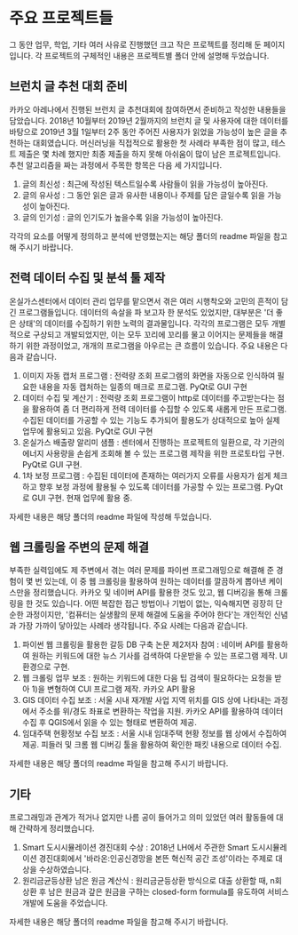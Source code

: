 # 주요 프로젝트들
그 동안 업무, 학업, 기타 여러 사유로 진행했던 크고 작은 프로젝트를 정리해 둔 페이지입니다.
각 프로젝트의 구체적인 내용은 프로젝트별 폴더 안에 설명해 두었습니다.

## 브런치 글 추천 대회 준비
카카오 아레나에서 진행된 브런치 글 추천대회에 참여하면서 준비하고 작성한 내용들을 담았습니다.
2018년 10월부터 2019년 2월까지의 브런치 글 및 사용자에 대한 데이터를 바탕으로 2019년 3월 1일부터 2주 동안 주어진 사용자가 읽었을 가능성이 높은 글을 추천하는 대회였습니다.
머신러닝을 직접적으로 활용한 첫 사례라 부족한 점이 많고, 테스트 제출은 몇 차례 했지만 최종 제출을 하지 못해 아쉬움이 많이 남은 프로젝트입니다.
추천 알고리즘을 짜는 과정에서 주목한 항목은 다음 세 가지입니다.
1) 글의 최신성 : 최근에 작성된 텍스트일수록 사람들이 읽을 가능성이 높아진다.
2) 글의 유사성 : 그 동안 읽은 글과 유사한 내용이나 주제를 담은 글일수록 읽을 가능성이 높아진다.
3) 글의 인기성 : 글의 인기도가 높을수록 읽을 가능성이 높아진다.

각각의 요소를 어떻게 정의하고 분석에 반영했는지는 해당 폴더의 readme 파일을 참고해 주시기 바랍니다.

## 전력 데이터 수집 및 분석 툴 제작
온실가스센터에서 데이터 관리 업무를 맡으면서 겪은 여러 시행착오와 고민의 흔적이 담긴 프로그램들입니다.
데이터의 속살을 파 보고자 한 분석도 있었지만, 대부분은 '더 좋은 상태'의 데이터를 수집하기 위한 노력의 결과물입니다.
각각의 프로그램은 모두 개별적으로 구상되고 개발되었지만, 이는 모두 꼬리에 꼬리를 물고 이어지는 문제들을 해결하기 위한 과정이었고, 개개의 프로그램을 아우르는 큰 흐름이 있습니다.
주요 내용은 다음과 같습니다.
1) 이미지 자동 캡처 프로그램 : 전력량 조회 프로그램의 화면을 자동으로 인식하여 필요한 내용을 자동 캡처하는 일종의 매크로 프로그램. PyQt로 GUI 구현
2) 데이터 수집 및 계산기 : 전력량 조회 프로그램이 http로 데이터를 주고받는다는 점을 활용하여 좀 더 편리하게 전력 데이터를 수집할 수 있도록 새롭게 만든 프로그램. 수집된 데이터를 가공할 수 있는 기능도 추가되어 활용도가 상대적으로 높아 실제 업무에 활용되고 있음. PyQt로 GUI 구현
3) 온실가스 배출량 알리미 샘플 : 센터에서 진행하는 프로젝트의 일환으로, 각 기관의 에너지 사용량을 손쉽게 조회해 볼 수 있는 프로그램 제작을 위한 프로토타입 구현. PyQt로 GUI 구현.
4) 1차 보정 프로그램 : 수집된 데이터에 존재하는 여러가지 오류를 사용자가 쉽게 체크하고 향후 보정 과정에 활용될 수 있도록 데이터를 가공할 수 있는 프로그램. PyQt로 GUI 구현. 현재 업무에 활용 중.

자세한 내용은 해당 폴더의 readme 파일에 작성해 두었습니다.

## 웹 크롤링을  주변의 문제 해결
부족한 실력임에도 제 주변에서 겪는 여러 문제를 파이썬 프로그래밍으로 해결해 준 경험이 몇 번 있는데, 이 중 웹 크롤링을 활용하여 원하는 데이터를 깔끔하게 뽑아낸 케이스만을 정리했습니다.
카카오 및 네이버 API를 활용한 것도 있고, 웹 디버깅을 통해 크롤링을 한 것도 있습니다.
어떤 복잡한 접근 방법이나 기법이 없는, 익숙해지면 굉장히 단순한 과정이지만, '컴퓨터는 실생활의 문제 해결에 도움을 주어야 한다'는 개인적인 신념과 가장 가까이 닿아있는 사례라 생각됩니다.
주요 사례는 다음과 같습니다.
1) 파이썬 웹 크롤링을 활용한 갈등 DB 구축 논문 제2저자 참여 : 네이버 API를 활용하여 원하는 키워드에 대한 뉴스 기사를 검색하여 다운받을 수 있는 프로그램 제작. UI 환경으로 구현.
2) 웹 크롤링 업무 보조 : 원하는 키워드에 대한 다음 팁 검색이 필요하다는 요청을 받아 1)을 변형하여 CUI 프로그램 제작. 카카오 API 활용
3) GIS 데이터 수집 보조 : 서울 시내 재개발 사업 지역 위치를 GIS 상에 나타내는 과정에서 주소를 위/경도 좌표로 변환하는 작업을 지원. 카카오 API를 활용하여 데이터 수집 후 QGIS에서 읽을 수 있는 형태로 변환하여 제공.
4) 임대주택 현황정보 수집 보조 : 서울 시내 임대주택 현황 정보를 웹 상에서 수집하여 제공. 피들러 및 크롬 웹 디버깅 툴을 활용하여 확인한 패킷 내용으로 데이터 수집.

자세한 내용은 해당 폴더의 readme 파일을 참고해 주시기 바랍니다.

## 기타
프로그래밍과 관계가 적거나 없지만 나름 공이 들어가고 의미 있었던 여러 활동들에 대해 간략하게 정리했습니다.
1) Smart 도시시뮬레이션 경진대회 수상 : 2018년 LH에서 주관한 Smart 도시시뮬레이션 경진대회에서 '바라온:인공신경망을 본뜬 혁신적 공간 조성'이라는 주제로 대상을 수상하였습니다.
2) 원리금균등상환 남은 원금 계산식 : 원리금균등상환 방식으로 대출 상환할 때, n회 상환 후 남은 원금과 갚은 원금을 구하는 closed-form formula를 유도하여 서비스 개발에 도움을 주었습니다.

자세한 내용은 해당 폴더의 readme 파일을 참고해 주시기 바랍니다.
